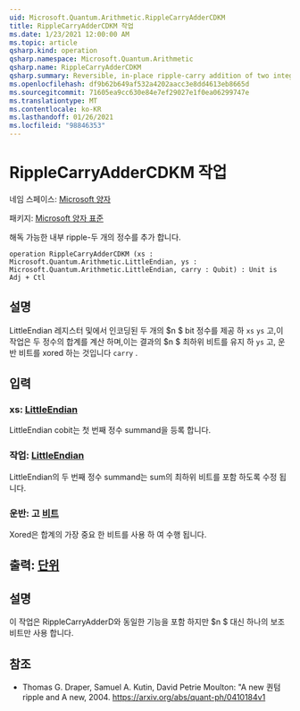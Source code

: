 ```yaml
---
uid: Microsoft.Quantum.Arithmetic.RippleCarryAdderCDKM
title: RippleCarryAdderCDKM 작업
ms.date: 1/23/2021 12:00:00 AM
ms.topic: article
qsharp.kind: operation
qsharp.namespace: Microsoft.Quantum.Arithmetic
qsharp.name: RippleCarryAdderCDKM
qsharp.summary: Reversible, in-place ripple-carry addition of two integers.
ms.openlocfilehash: df9b62b649af532a4202aacc3e8dd4613eb8665d
ms.sourcegitcommit: 71605ea9cc630e84e7ef29027e1f0ea06299747e
ms.translationtype: MT
ms.contentlocale: ko-KR
ms.lasthandoff: 01/26/2021
ms.locfileid: "98846353"
---
```

# <a name="ripplecarryaddercdkm-operation"></a>RippleCarryAdderCDKM 작업

네임 스페이스: [Microsoft 양자](xref:Microsoft.Quantum.Arithmetic)

패키지: [Microsoft 양자 표준](https://nuget.org/packages/Microsoft.Quantum.Standard)


해독 가능한 내부 ripple-두 개의 정수를 추가 합니다.

```qsharp
operation RippleCarryAdderCDKM (xs : Microsoft.Quantum.Arithmetic.LittleEndian, ys : Microsoft.Quantum.Arithmetic.LittleEndian, carry : Qubit) : Unit is Adj + Ctl
```


## <a name="description"></a>설명

LittleEndian 레지스터 및에서 인코딩된 두 개의 $n $ bit 정수를 제공 하 `xs` `ys` 고,이 작업은 두 정수의 합계를 계산 하며,이는 결과의 $n $ 최하위 비트를 유지 하 `ys` 고, 운반 비트를 xored 하는 것입니다 `carry` .

## <a name="input"></a>입력

### <a name="xs--littleendian"></a>xs: [LittleEndian](xref:Microsoft.Quantum.Arithmetic.LittleEndian)

LittleEndian cobit는 첫 번째 정수 summand을 등록 합니다.


### <a name="ys--littleendian"></a>작업: [LittleEndian](xref:Microsoft.Quantum.Arithmetic.LittleEndian)

LittleEndian의 두 번째 정수 summand는 sum의 최하위 비트를 포함 하도록 수정 됩니다.


### <a name="carry--qubit"></a>운반: 고 [비트](xref:microsoft.quantum.lang-ref.qubit)

Xored은 합계의 가장 중요 한 비트를 사용 하 여 수행 됩니다.



## <a name="output--unit"></a>출력: [단위](xref:microsoft.quantum.lang-ref.unit)



## <a name="remarks"></a>설명

이 작업은 RippleCarryAdderD와 동일한 기능을 포함 하지만 $n $ 대신 하나의 보조 비트만 사용 합니다.

## <a name="references"></a>참조

- Thomas G. Draper, Samuel A. Kutin, David Petrie Moulton: "A new 퀀텀 ripple and A new, 2004.
  https://arxiv.org/abs/quant-ph/0410184v1